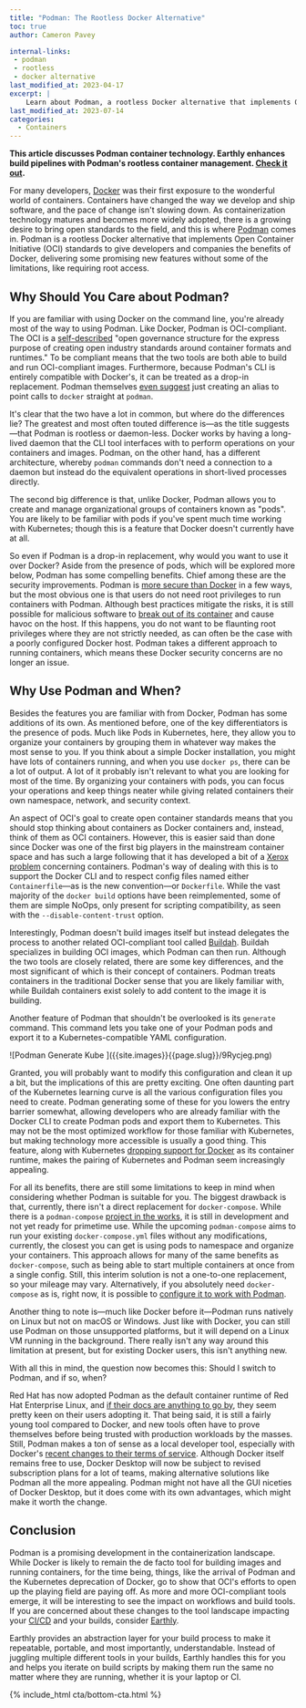 ```yaml
---
title: "Podman: The Rootless Docker Alternative"
toc: true
author: Cameron Pavey

internal-links:
 - podman
 - rootless
 - docker alternative
last_modified_at: 2023-04-17
excerpt: |
    Learn about Podman, a rootless Docker alternative that implements Open Container Initiative (OCI) standards. Discover its benefits, such as improved security and the ability to create and manage pods, and find out why it may be a compelling choice for developers and companies.
last_modified_at: 2023-07-14
categories:
  - Containers
---
```

**This article discusses Podman container technology. Earthly enhances build pipelines with Podman's rootless container management. [Check it out](https://cloud.earthly.dev/login).**

For many developers, [Docker](https://www.docker.com/) was their first exposure to the wonderful world of containers. Containers have changed the way we develop and ship software, and the pace of change isn't slowing down. As containerization technology matures and becomes more widely adopted, there is a growing desire to bring open standards to the field, and this is where [Podman](https://podman.io/) comes in. Podman is a rootless Docker alternative that implements Open Container Initiative (OCI) standards to give developers and companies the benefits of Docker, delivering some promising new features without some of the limitations, like requiring root access.

## Why Should You Care about Podman?

If you are familiar with using Docker on the command line, you're already most of the way to using Podman. Like Docker, Podman is OCI-compliant. The OCI is a [self-described](https://opencontainers.org/) "open governance structure for the express purpose of creating open industry standards around container formats and runtimes." To be compliant means that the two tools are both able to build and run OCI-compliant images. Furthermore, because Podman's CLI is entirely compatible with Docker's, it can be treated as a drop-in replacement. Podman themselves [even suggest](https://podman.io/whatis.html) just creating an alias to point calls to `docker` straight at `podman`.

It's clear that the two have a lot in common, but where do the differences lie? The greatest and most often touted difference is—as the title suggests—that Podman is rootless or daemon-less. Docker works by having a long-lived daemon that the CLI tool interfaces with to perform operations on your containers and images. Podman, on the other hand, has a different architecture, whereby `podman` commands don't need a connection to a daemon but instead do the equivalent operations in short-lived processes directly.

The second big difference is that, unlike Docker, Podman allows you to create and manage organizational groups of containers known as "pods". You are likely to be familiar with pods if you've spent much time working with Kubernetes; though this is a feature that Docker doesn't currently have at all.

So even if Podman is a drop-in replacement, why would you want to use it over Docker? Aside from the presence of pods, which will be explored more below, Podman has some compelling benefits. Chief among these are the security improvements. Podman is [more secure than Docker](https://cloudnweb.dev/2019/10/heres-why-podman-is-more-secured-than-docker-devsecops/) in a few ways, but the most obvious one is that users do not need root privileges to run containers with Podman. Although best practices mitigate the risks, it is still possible for malicious software to [break out of its container](https://book.hacktricks.xyz/linux-unix/privilege-escalation/docker-breakout/docker-breakout-privilege-escalation) and cause havoc on the host. If this happens, you do not want to be flaunting root privileges where they are not strictly needed, as can often be the case with a poorly configured Docker host. Podman takes a different approach to running containers, which means these Docker security concerns are no longer an issue.

## Why Use Podman and When?

Besides the features you are familiar with from Docker, Podman has some additions of its own. As mentioned before, one of the key differentiators is the presence of pods. Much like Pods in Kubernetes, here, they allow you to organize your containers by grouping them in whatever way makes the most sense to you. If you think about a simple Docker installation, you might have lots of containers running, and when you use `docker ps`, there can be a lot of output. A lot of it probably isn't relevant to what you are looking for most of the time. By organizing your containers with pods, you can focus your operations and keep things neater while giving related containers their own namespace, network, and security context.

An aspect of OCI's goal to create open container standards means that you should stop thinking about containers as Docker containers and, instead, think of them as OCI containers. However, this is easier said than done since Docker was one of the first big players in the mainstream container space and has such a large following that it has developed a bit of a [Xerox problem](https://simplystatedbusiness.com/brand/) concerning containers. Podman's way of dealing with this is to support the Docker CLI and to respect config files named either `Containerfile`—as is the new convention—or `Dockerfile`. While the vast majority of the `docker build` options have been reimplemented, some of them are simple NoOps, only present for scripting compatibility, as seen with the `--disable-content-trust` option.

Interestingly, Podman doesn't build images itself but instead delegates the process to another related OCI-compliant tool called [Buildah](https://buildah.io/). Buildah specializes in building OCI images, which Podman can then run. Although the two tools are closely related, there are some key differences, and the most significant of which is their concept of containers. Podman treats containers in the traditional Docker sense that you are likely familiar with, while Buildah containers exist solely to add content to the image it is building.

Another feature of Podman that shouldn't be overlooked is its `generate` command. This command lets you take one of your Podman pods and export it to a Kubernetes-compatible YAML configuration.

<div class="wide">
![Podman Generate Kube <pod id>]({{site.images}}{{page.slug}}/9Rycjeg.png)
</div>

Granted, you will probably want to modify this configuration and clean it up a bit, but the implications of this are pretty exciting. One often daunting part of the Kubernetes learning curve is all the various configuration files you need to create. Podman generating some of these for you lowers the entry barrier somewhat, allowing developers who are already familiar with the Docker CLI to create Podman pods and export them to Kubernetes. This may not be the most optimized workflow for those familiar with Kubernetes, but making technology more accessible is usually a good thing. This feature, along with Kubernetes [dropping support for Docker](https://levelup.gitconnected.com/kubernetes-is-deprecating-docker-in-2021-fa8317f9f070) as its container runtime, makes the pairing of Kubernetes and Podman seem increasingly appealing.

For all its benefits, there are still some limitations to keep in mind when considering whether Podman is suitable for you. The biggest drawback is that, currently, there isn't a direct replacement for `docker-compose`. While there is a `podman-compose` [project in the works](https://github.com/containers/podman-compose), it is still in development and not yet ready for primetime use. While the upcoming `podman-compose` aims to run your existing `docker-compose.yml` files without any modifications, currently, the closest you can get is using pods to namespace and organize your containers. This approach allows for many of the same benefits as `docker-compose`, such as being able to start multiple containers at once from a single config. Still, this interim solution is not a one-to-one replacement, so your mileage may vary. Alternatively, if you absolutely need `docker-compose` as is, right now, it is possible to [configure it to work with Podman](https://www.redhat.com/sysadmin/podman-docker-compose).

Another thing to note is—much like Docker before it—Podman runs natively on Linux but not on macOS or Windows. Just like with Docker, you can still use Podman on those unsupported platforms, but it will depend on a Linux VM running in the background. There really isn't any way around this limitation at present, but for existing Docker users, this isn't anything new.

With all this in mind, the question now becomes this: Should I switch to Podman, and if so, when?

Red Hat has now adopted Podman as the default container runtime of Red Hat Enterprise Linux, and [if their docs are anything to go by](https://access.redhat.com/documentation/en-us/red_hat_enterprise_linux_atomic_host/7/html/managing_containers/finding_running_and_building_containers_with_podman_skopeo_and_buildah), they seem pretty keen on their users adopting it. That being said, it is still a fairly young tool compared to Docker, and new tools often have to prove themselves before being trusted with production workloads by the masses. Still, Podman makes a ton of sense as a local developer tool, especially with Docker's [recent changes to their terms of service](https://www.docker.com/blog/updating-product-subscriptions/). Although Docker itself remains free to use, Docker Desktop will now be subject to revised subscription plans for a lot of teams, making alternative solutions like Podman all the more appealing. Podman might not have all the GUI niceties of Docker Desktop, but it does come with its own advantages, which might make it worth the change.

## Conclusion

Podman is a promising development in the containerization landscape. While Docker is likely to remain the de facto tool for building images and running containers, for the time being, things, like the arrival of Podman and the Kubernetes deprecation of Docker, go to show that OCI's efforts to open up the playing field are paying off. As more and more OCI-compliant tools emerge, it will be interesting to see the impact on workflows and build tools. If you are concerned about these changes to the tool landscape impacting your [CI/CD](/blog/ci-vs-cd) and your builds, consider [Earthly](https://cloud.earthly.dev/login).

Earthly provides an abstraction layer for your build process to make it repeatable, portable, and most importantly, understandable. Instead of juggling multiple different tools in your builds, Earthly handles this for you and helps you iterate on build scripts by making them run the same no matter where they are running, whether it is your laptop or CI.

{% include_html cta/bottom-cta.html %}
